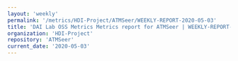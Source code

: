 ```yaml
---
layout: 'weekly'
permalink: '/metrics/HDI-Project/ATMSeer/WEEKLY-REPORT-2020-05-03'
title: 'DAI Lab OSS Metrics Metrics report for ATMSeer | WEEKLY-REPORT-2020-05-03'
organization: 'HDI-Project'
repository: 'ATMSeer'
current_date: '2020-05-03'
---
```

